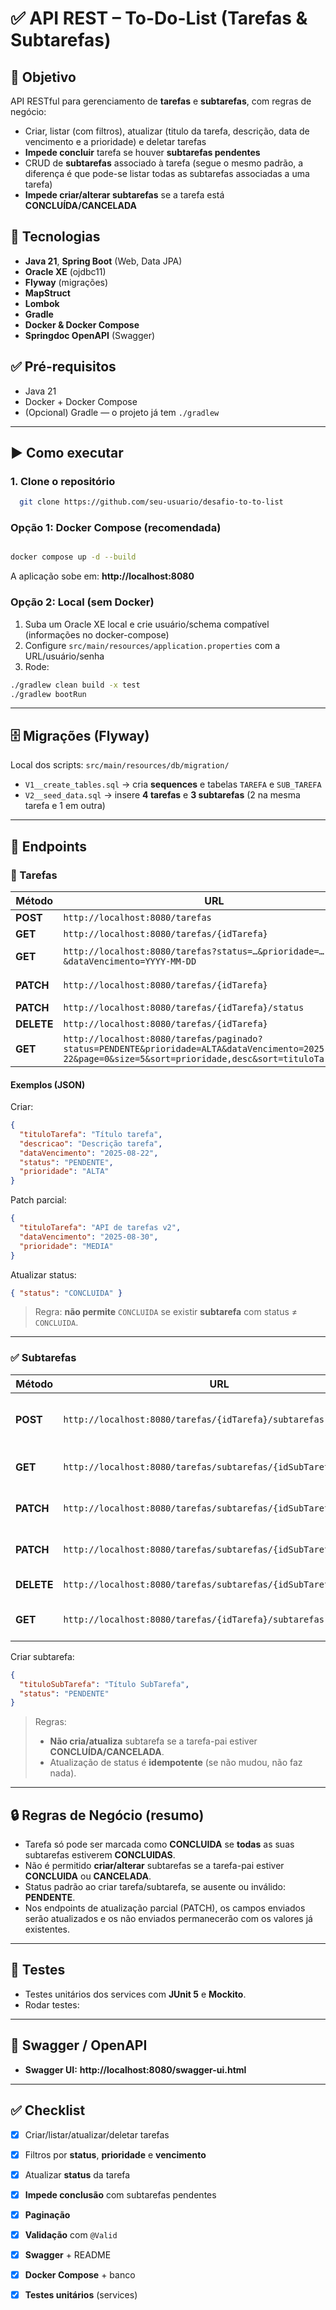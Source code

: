 
# ✅ API REST – To-Do-List (Tarefas & Subtarefas)

## 📌 Objetivo
API RESTful para gerenciamento de **tarefas** e **subtarefas**, com regras de negócio:
- Criar, listar (com filtros), atualizar (titulo da tarefa, descrição, data de vencimento e a prioridade) e deletar tarefas
- **Impede concluir** tarefa se houver **subtarefas pendentes**
- CRUD de **subtarefas** associado à tarefa (segue o mesmo padrão, a diferença é que pode-se listar todas as subtarefas associadas a uma tarefa)
- **Impede criar/alterar subtarefas** se a tarefa está **CONCLUÍDA/CANCELADA**

## 🚀 Tecnologias
- **Java 21**, **Spring Boot** (Web, Data JPA)
- **Oracle XE** (ojdbc11)
- **Flyway** (migrações)
- **MapStruct**
- **Lombok**
- **Gradle**
- **Docker & Docker Compose**
- **Springdoc OpenAPI** (Swagger)

## ✅ Pré-requisitos
- Java 21
- Docker + Docker Compose
- (Opcional) Gradle — o projeto já tem `./gradlew`

---

## ▶️ Como executar

### 1. Clone o repositório

```bash
  git clone https://github.com/seu-usuario/desafio-to-to-list
```

### Opção 1: Docker Compose (recomendada)
```bash

docker compose up -d --build
```
A aplicação sobe em: **http://localhost:8080**

### Opção 2: Local (sem Docker)
1) Suba um Oracle XE local e crie usuário/schema compatível (informações no docker-compose)
2) Configure `src/main/resources/application.properties` com a URL/usuário/senha
3) Rode:
```bash
./gradlew clean build -x test
./gradlew bootRun
```

---

## 🗄️ Migrações (Flyway)
Local dos scripts: `src/main/resources/db/migration/`

- `V1__create_tables.sql` → cria **sequences** e tabelas `TAREFA` e `SUB_TAREFA`
- `V2__seed_data.sql` → insere **4 tarefas** e **3 subtarefas** (2 na mesma tarefa e 1 em outra)


---

## 🔗 Endpoints

### 📝 Tarefas
| Método | URL                                                                             | Descrição                                                  |
|---|---------------------------------------------------------------------------------|------------------------------------------------------------|
| **POST** | `http://localhost:8080/tarefas`                                                 | Criar tarefa                                               |
| **GET** | `http://localhost:8080/tarefas/{idTarefa}`                                      | Buscar por ID                                              |
| **GET** | `http://localhost:8080/tarefas?status=…&prioridade=…&dataVencimento=YYYY-MM-DD` | Listar com filtros (todos opcionais)                       |
| **PATCH** | `http://localhost:8080/tarefas/{idTarefa}`                                      | Atualização **parcial** (título/descrição/data/prioridade) |
| **PATCH** | `http://localhost:8080/tarefas/{idTarefa}/status`                               | Atualizar **apenas o status**                              |
| **DELETE** | `http://localhost:8080/tarefas/{idTarefa}`                                      | Remover tarefa                                             |
| **GET** | `http://localhost:8080/tarefas/paginado?status=PENDENTE&prioridade=ALTA&dataVencimento=2025-08-22&page=0&size=5&sort=prioridade,desc&sort=tituloTarefa,asc` | Listar paginado com filtros e ordenação (todos opcionais)  |

#### Exemplos (JSON)
Criar:
```json
{
  "tituloTarefa": "Título tarefa",
  "descricao": "Descrição tarefa",
  "dataVencimento": "2025-08-22",
  "status": "PENDENTE",
  "prioridade": "ALTA"
}
```

Patch parcial:
```json
{
  "tituloTarefa": "API de tarefas v2",
  "dataVencimento": "2025-08-30",
  "prioridade": "MEDIA"
}
```

Atualizar status:
```json
{ "status": "CONCLUIDA" }
```

> Regra: **não permite** `CONCLUIDA` se existir **subtarefa** com status ≠ `CONCLUIDA`.

---

### ✅ Subtarefas
| Método | URL | Descrição |
|---|---|---|
| **POST** | `http://localhost:8080/tarefas/{idTarefa}/subtarefas` | Criar subtarefa ligada à tarefa |
| **GET** | `http://localhost:8080/tarefas/subtarefas/{idSubTarefa}` | Buscar subtarefa por ID |
| **PATCH** | `http://localhost:8080/tarefas/subtarefas/{idSubTarefa}` | Atualização **parcial** (título/status) |
| **PATCH** | `http://localhost:8080/tarefas/subtarefas/{idSubTarefa}/status` | Atualizar **apenas o status** |
| **DELETE** | `http://localhost:8080/tarefas/subtarefas/{idSubTarefa}` | Remover subtarefa |
| **GET** | `http://localhost:8080/tarefas/{idTarefa}/subtarefas` | Listar subtarefas por tarefa |

Criar subtarefa:
```json
{
  "tituloSubTarefa": "Título SubTarefa",
  "status": "PENDENTE"
}
```

> Regras:
> - **Não cria/atualiza** subtarefa se a tarefa-pai estiver **CONCLUÍDA/CANCELADA**.
> - Atualização de status é **idempotente** (se não mudou, não faz nada).

---

## 🔒 Regras de Negócio (resumo)
- Tarefa só pode ser marcada como **CONCLUIDA** se **todas** as suas subtarefas estiverem **CONCLUIDAS**.
- Não é permitido **criar/alterar** subtarefas se a tarefa-pai estiver **CONCLUIDA** ou **CANCELADA**.
- Status padrão ao criar tarefa/subtarefa, se ausente ou inválido: **PENDENTE**.
- Nos endpoints de atualização parcial (PATCH), os campos enviados serão atualizados e os não enviados permanecerão com os valores já existentes.

---

## 🧪 Testes

- Testes unitários dos services com **JUnit 5** e **Mockito**.
- Rodar testes:

---

## 📖 Swagger / OpenAPI

- **Swagger UI:** **http://localhost:8080/swagger-ui.html**

---

## ✅ Checklist

- [x] Criar/listar/atualizar/deletar tarefas
- [x] Filtros por **status**, **prioridade** e **vencimento**
- [x] Atualizar **status** da tarefa
- [x] **Impede conclusão** com subtarefas pendentes
- [x] **Paginação**
- [x] **Validação** com `@Valid`
- [x] **Swagger** + README
- [x] **Docker Compose** + banco
- [x] **Testes unitários** (services)  

